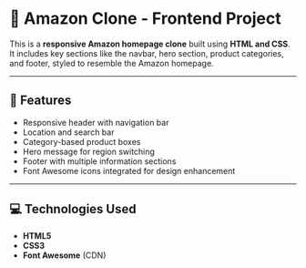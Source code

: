 # 🛒 Amazon Clone - Frontend Project

This is a **responsive Amazon homepage clone** built using **HTML and CSS**. It includes key sections like the navbar, hero section, product categories, and footer, styled to resemble the Amazon homepage.

---

## 📌 Features

- Responsive header with navigation bar
- Location and search bar
- Category-based product boxes
- Hero message for region switching
- Footer with multiple information sections
- Font Awesome icons integrated for design enhancement

---

## 💻 Technologies Used

- **HTML5**
- **CSS3**
- **Font Awesome** (CDN)

